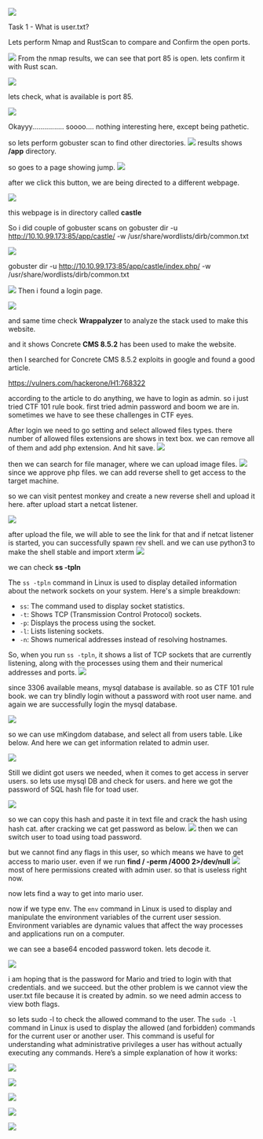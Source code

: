 ![](images/Pasted%20image%2020240731102244.png)

Task 1 - What is user.txt?

Lets perform Nmap and RustScan to compare and Confirm the open ports.

![](images/Pasted%20image%2020240731102913.png)
From the nmap results, we can see that port 85 is open. lets confirm it with Rust scan.

![](images/Pasted%20image%2020240731103103.png)

lets check, what is available is port 85.

![](images/Pasted%20image%2020240731103402.png)

Okayyy................ soooo.... nothing interesting here, except being pathetic.

so lets perform gobuster scan to find other directories.
![](images/Pasted%20image%2020240731104131.png)
results shows **/app** directory. 

so goes to a page showing jump.
![](images/Pasted%20image%2020240731104326.png)

after we click this button, we are being directed to a different webpage.

![](images/Pasted%20image%2020240731104457.png)

this webpage is in directory called **castle**

So i did couple of gobuster scans on 
gobuster dir -u http://10.10.99.173:85/app/castle/ -w /usr/share/wordlists/dirb/common.txt

![](images/Pasted%20image%2020240731122107.png)

gobuster dir -u http://10.10.99.173:85/app/castle/index.php/ -w /usr/share/wordlists/dirb/common.txt 

![](images/Pasted%20image%2020240731122154.png)
Then i found a login page.

![](images/Pasted%20image%2020240731122259.png)

and same time check **Wrappalyzer** to analyze the stack used to make this website.

and it shows Concrete **CMS 8.5.2** has been used to make the website.

then I searched for Concrete CMS  8.5.2 exploits in google and found a good article.

https://vulners.com/hackerone/H1:768322

according to the article to do anything, we have to login as admin. so i just tried CTF 101 rule book. first tried admin password and boom we are in. sometimes we have to see these challenges in CTF eyes.

After login we need to go setting and select allowed files types. there number of allowed files extensions are shows in text box. we can remove all of them and add php extension. And hit save.
![](images/Pasted%20image%2020240731131907.png)

then we can search for file manager, where we can upload image files.
![](images/Pasted%20image%2020240731132419.png)
since we approve php files. we can add reverse shell to get access to the target machine.

so we can visit pentest monkey and create a new reverse shell and upload it here. after upload start a netcat listener.

![](images/Pasted%20image%2020240731140615.png)

after upload the file, we will able to see the link for that and if netcat listener is started, you can successfully spawn rev shell.
and we can use python3 to make the shell stable and import xterm
![](images/Pasted%20image%2020240731141601.png)

we can check **ss -tpln** 

The `ss -tpln` command in Linux is used to display detailed information about the network sockets on your system. Here's a simple breakdown:

- `ss`: The command used to display socket statistics.
- `-t`: Shows TCP (Transmission Control Protocol) sockets.
- `-p`: Displays the process using the socket.
- `-l`: Lists listening sockets.
- `-n`: Shows numerical addresses instead of resolving hostnames.

So, when you run `ss -tpln`, it shows a list of TCP sockets that are currently listening, along with the processes using them and their numerical addresses and ports.
![](images/Pasted%20image%2020240731142835.png)


since 3306 available means, mysql database is available. so as CTF 101 rule book. we can try blindly login without a password with root user name. and again we are successfully login the mysql database.

![](images/Pasted%20image%2020240731143301.png)

so we can use mKingdom database, and select all from users table. Like below. And here we can get information related to admin user.

![](images/Pasted%20image%2020240731144111.png)

Still we didint got users we needed, when it comes to get access in server users. so lets use mysql DB and check for users.
and here we got the password of SQL hash file for toad user.


![](images/Pasted%20image%2020240731144744.png)

so we can copy this hash and paste it in text file and crack the hash using hash cat. after cracking we cat get password as below.
![](images/Pasted%20image%2020240731150006.png)
 then we can switch user to toad using toad password.

but we cannot find any flags in this user, so which means we have to get access to mario user.
even if we run 
**find / -perm /4000 2>/dev/null**
![](images/Pasted%20image%2020240731151040.png)
most of here permissions created with admin user. so that is useless right now.

now lets find a way to get into mario user.

now if we type env.
The `env` command in Linux is used to display and manipulate the environment variables of the current user session. Environment variables are dynamic values that affect the way processes and applications run on a computer.

we can see a base64 encoded password token. lets decode it.

![](images/Pasted%20image%2020240731151534.png)

i am hoping that is the password for Mario and tried to login with that credentials. and we succeed.
but the other problem is we cannot view the user.txt file because it is created by admin. so we need admin access to view both flags.

so lets sudo -l to check the allowed command to the user. 
The `sudo -l` command in Linux is used to display the allowed (and forbidden) commands for the current user or another user. This command is useful for understanding what administrative privileges a user has without actually executing any commands. Here’s a simple explanation of how it works:

![](images/Pasted%20image%2020240731153156.png)

![](images/Pasted%20image%2020240731155018.png)



![](images/Pasted%20image%2020240731160205.png)


![](images/Pasted%20image%2020240731160145.png)

![](images/Pasted%20image%2020240731160713.png)


